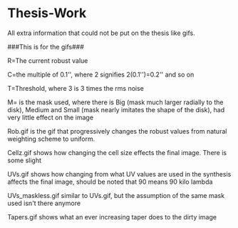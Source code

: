 # Thesis-Work
All extra information that could not be put on the thesis like gifs.

###This is for the gifs###

R=The current robust value

C=the multiple of 0.1'', where 2 signifies 2(0.1'')=0.2'' and so on

T=Threshold, where 3 is 3 times the rms noise

M= is the mask used, where there is Big (mask much larger radially to the disk), Medium and Small (mask nearly imitates the shape of the disk), had very little effect on the image 

Rob.gif is the gif that progressively changes the robust values from natural weighting scheme to uniform.

Cellz.gif shows how changing the cell size effects the final image. There is some slight 

UVs.gif shows how changing from what UV values are used in the synthesis affects the final image, should be noted that 90 means 90 kilo lambda

UVs_maskless.gif similar to UVs.gif, but the assumption of the same mask used isn't there anymore

Tapers.gif shows what an ever increasing taper does to the dirty image
